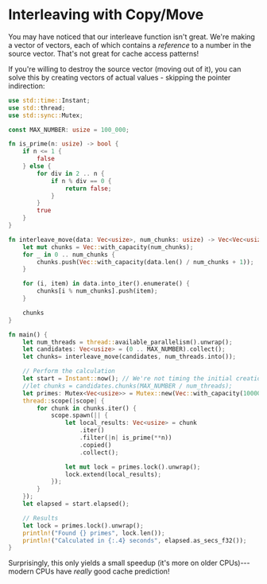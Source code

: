 # Interleaving with Copy/Move

You may have noticed that our interleave function isn't great. We're making a vector of vectors, each of which contains a *reference* to a number in the source vector. That's not great for cache access patterns!

If you're willing to destroy the source vector (moving out of it), you can solve this by creating vectors of actual values - skipping the pointer indirection:

```rust
use std::time::Instant;
use std::thread;
use std::sync::Mutex;

const MAX_NUMBER: usize = 100_000;

fn is_prime(n: usize) -> bool {
    if n <= 1 {
        false
    } else {
        for div in 2 .. n {
            if n % div == 0 {
                return false;
            }
        }
        true
    }
}

fn interleave_move(data: Vec<usize>, num_chunks: usize) -> Vec<Vec<usize>> {
    let mut chunks = Vec::with_capacity(num_chunks);
    for _ in 0 .. num_chunks {
        chunks.push(Vec::with_capacity(data.len() / num_chunks + 1));
    }

    for (i, item) in data.into_iter().enumerate() {
        chunks[i % num_chunks].push(item);
    }

    chunks
}

fn main() {
    let num_threads = thread::available_parallelism().unwrap();
    let candidates: Vec<usize> = (0 .. MAX_NUMBER).collect();
    let chunks= interleave_move(candidates, num_threads.into());

    // Perform the calculation
    let start = Instant::now(); // We're not timing the initial creation
    //let chunks = candidates.chunks(MAX_NUMBER / num_threads);
    let primes: Mutex<Vec<usize>> = Mutex::new(Vec::with_capacity(10000));
    thread::scope(|scope| {
        for chunk in chunks.iter() {
            scope.spawn(|| {
                let local_results: Vec<usize> = chunk
                    .iter()
                    .filter(|n| is_prime(**n))
                    .copied()
                    .collect();

                let mut lock = primes.lock().unwrap();
                lock.extend(local_results);
            });
        }
    });
    let elapsed = start.elapsed();

    // Results
    let lock = primes.lock().unwrap();
    println!("Found {} primes", lock.len());
    println!("Calculated in {:.4} seconds", elapsed.as_secs_f32());
}
```

Surprisingly, this only yields a small speedup (it's more on older CPUs)---modern CPUs have *really* good cache prediction!